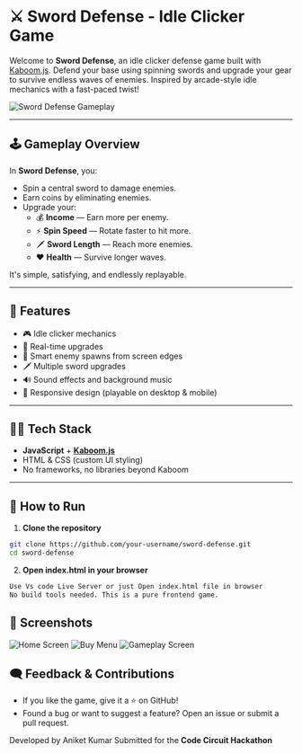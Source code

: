 # ⚔️ Sword Defense - Idle Clicker Game

Welcome to **Sword Defense**, an idle clicker defense game built with [Kaboom.js](https://kaboomjs.com/). Defend your base using spinning swords and upgrade your gear to survive endless waves of enemies. Inspired by arcade-style idle mechanics with a fast-paced twist!

![Sword Defense Gameplay](https://github.com/user-attachments/assets/90e41c97-83df-485f-a3db-b3317f9b3bdf)

---

## 🕹️ Gameplay Overview

In **Sword Defense**, you:
- Spin a central sword to damage enemies.
- Earn coins by eliminating enemies.
- Upgrade your:
  - 💰 **Income** — Earn more per enemy.
  - ⚡ **Spin Speed** — Rotate faster to hit more.
  - 🗡️ **Sword Length** — Reach more enemies.
  - ❤️ **Health** — Survive longer waves.

It's simple, satisfying, and endlessly replayable.

---

## 🚀 Features

- 🎮 Idle clicker mechanics
- 🔄 Real-time upgrades
- 🧠 Smart enemy spawns from screen edges
- 🗡️ Multiple sword upgrades
- 🔊 Sound effects and background music
- 📱 Responsive design (playable on desktop & mobile)

---

## 🧑‍💻 Tech Stack

- **JavaScript** + [**Kaboom.js**](https://kaboomjs.com/)
- HTML & CSS (custom UI styling)
- No frameworks, no libraries beyond Kaboom

---

## 🔧 How to Run

1. **Clone the repository**
```bash
git clone https://github.com/your-username/sword-defense.git
cd sword-defense
```
2. **Open index.html in your browser**
```bash
Use Vs code Live Server or just Open index.html file in browser
No build tools needed. This is a pure frontend game.
```

## 📸 Screenshots

![Home Screen](https://github.com/user-attachments/assets/34a5a0f4-2ef6-47f1-b357-27d253001b62)
![Buy Menu](https://github.com/user-attachments/assets/f677b2ee-93d3-4d87-8dcb-838397fc1de9)
![Gameplay Screen](https://github.com/user-attachments/assets/9f02d2b3-3801-4d38-b67b-d7237435f37c)

## 🗨️ Feedback & Contributions
- If you like the game, give it a ⭐ on GitHub!
- Found a bug or want to suggest a feature? Open an issue or submit a pull request.


Developed by Aniket Kumar
Submitted for the **Code Circuit Hackathon**  
